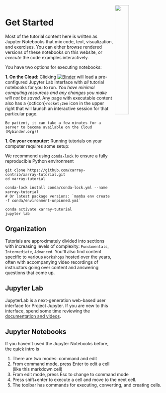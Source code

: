 <img src="https://docs.xarray.dev/en/stable/_static/dataset-diagram-logo.png" align="right" width="30%">

# Get Started

Most of the tutorial content here is written as Jupyter Notebooks that mix
code, text, visualization, and exercises. You can either browse rendered versions of these notebooks on this website, or _execute_ the code examples interactively.

You have two options for executing notebooks:

**1. On the Cloud:** Clicking [![Binder](https://mybinder.org/badge_logo.svg)](https://mybinder.org/v2/gh/xarray-contrib/xarray-tutorial/HEAD?labpath=workshops/scipy2022/index.ipynb) will load a pre-configured Jupyter Lab interface with _all_ tutorial notebooks for you to run. _You have minimal computing resources and any changes you make will not be saved._ Any page with executable content also has a {octicon}`rocket;2em` icon in the upper right that will launch an interactive session for that particular page.

```{warning}
Be patient, it can take a few minutes for a server to become available on the Cloud (Mybinder.org)!
```

**1. On your computer:** Running tutorials on your computer requires some setup:

We recommend using [`conda-lock`](https://conda-incubator.github.io/conda-lock/) to ensure a fully reproducible Python environment

```
git clone https://github.com/xarray-contrib/xarray-tutorial.git
cd xarray-tutorial

conda-lock install conda/conda-lock.yml --name xarray-tutorial
# Or latest package versions: `mamba env create -f conda/environment-unpinned.yml`

conda activate xarray-tutorial
jupyter lab
```

## Organization

Tutorials are approximately divided into sections with increasing levels of complexity: `Fundamentals`, `Intermediate`, `Advanced`. You'll also find content specific to various `Workshops` hosted over the years, often with accompanying video recordings of instructors going over content and answering questions that come up.

## Jupyter Lab

JupyterLab is a next-generation web-based user interface for Project Jupyter. If you are new to this interface, spend some time reviewing the [documentation and videos](https://jupyterlab.readthedocs.io/en/stable/getting_started/overview.html).

## Jupyter Notebooks

If you haven't used the Jupyter Notebooks before, the quick intro is

1. There are two modes: command and edit
1. From command mode, press Enter to edit a cell (like this markdown cell)
1. From edit mode, press Esc to change to command mode
1. Press shift+enter to execute a cell and move to the next cell.
1. The toolbar has commands for executing, converting, and creating cells.
